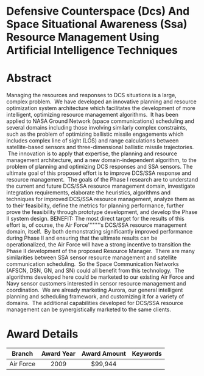 
Defensive Counterspace (Dcs) And Space Situational Awareness (Ssa) Resource Management Using Artificial Intelligence Techniques
===============================================================================================================================

# Abstract


Managing the resources and responses to DCS situations is a large, complex problem.  We have developed an innovative planning and resource optimization system architecture which facilitates the development of more intelligent, optimizing resource management algorithms.  It has been applied to NASA Ground Network (space communications) scheduling and several domains including those involving similarly complex constraints, such as the problem of optimizing ballistic missile engagements which includes complex line of sight (LOS) and range calculations between satellite-based sensors and three-dimensional ballistic missile trajectories.  The innovation is to apply that expertise, the planning and resource management architecture, and a new domain-independent algorithm, to the problem of planning and optimizing DCS responses and SSA sensors. The ultimate goal of this proposed effort is to improve DCS/SSA response and resource management.  The goals of the Phase I research are to understand the current and future DCS/SSA resource management domain, investigate integration requirements, elaborate the heuristics, algorithms and techniques for improved DCS/SSA resource management, analyze them as to their feasibility, define the metrics for planning performance, further prove the feasibility through prototype development, and develop the Phase II system design.  BENEFIT: The most direct target for the results of this effort is, of course, the Air Force&apos;&apos;&apos;&apos;&apos;&apos;&apos;&apos;s DCS/SSA resource management domain, itself.  By both demonstrating significantly improved performance during Phase II and ensuring that the ultimate results can be operationalized, the Air Force will have a strong incentive to transition the Phase II development of the proposed Resource Manager.  There are many similarities between SSA sensor resource management and satellite communication scheduling.  So the Space Communication Networks (AFSCN, DSN, GN, and SN) could all benefit from this technology.  The algorithms developed here could be marketed to our existing Air Force and Navy sensor customers interested in sensor resource management and coordination.  We are already marketing Aurora, our general intelligent planning and scheduling framework, and customizing it for a variety of domains.  The additional capabilities developed for DCS/SSA resource management can be synergistically marketed to the same clients.  

# Award Details

|Branch|Award Year|Award Amount|Keywords|
| :---: | :---: | :---: | :---: |
|Air Force|2009|$99,944||
